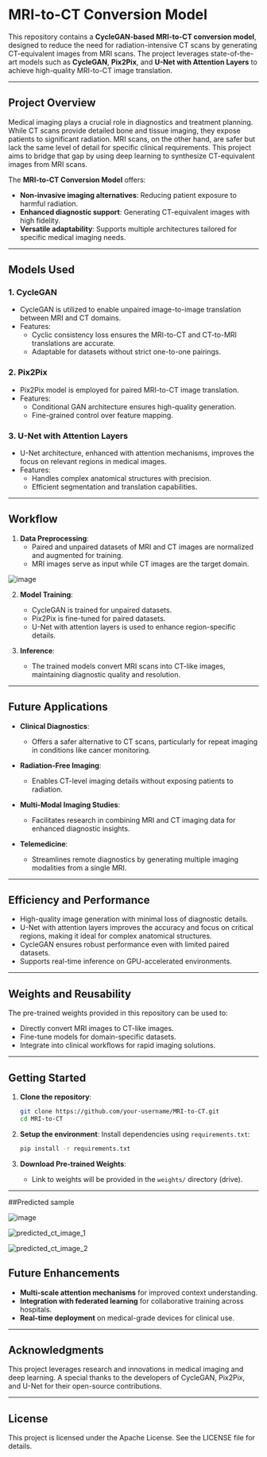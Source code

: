 # MRI-to-CT Conversion Model

This repository contains a **CycleGAN-based MRI-to-CT conversion model**, designed to reduce the need for radiation-intensive CT scans by generating CT-equivalent images from MRI scans. The project leverages state-of-the-art models such as **CycleGAN**, **Pix2Pix**, and **U-Net with Attention Layers** to achieve high-quality MRI-to-CT image translation.

---

## Project Overview

Medical imaging plays a crucial role in diagnostics and treatment planning. While CT scans provide detailed bone and tissue imaging, they expose patients to significant radiation. MRI scans, on the other hand, are safer but lack the same level of detail for specific clinical requirements. This project aims to bridge that gap by using deep learning to synthesize CT-equivalent images from MRI scans.

The **MRI-to-CT Conversion Model** offers:
- **Non-invasive imaging alternatives**: Reducing patient exposure to harmful radiation.
- **Enhanced diagnostic support**: Generating CT-equivalent images with high fidelity.
- **Versatile adaptability**: Supports multiple architectures tailored for specific medical imaging needs.

---

## Models Used

### 1. **CycleGAN**
- CycleGAN is utilized to enable unpaired image-to-image translation between MRI and CT domains.
- Features:
  - Cyclic consistency loss ensures the MRI-to-CT and CT-to-MRI translations are accurate.
  - Adaptable for datasets without strict one-to-one pairings.

### 2. **Pix2Pix**
- Pix2Pix model is employed for paired MRI-to-CT image translation.
- Features:
  - Conditional GAN architecture ensures high-quality generation.
  - Fine-grained control over feature mapping.

### 3. **U-Net with Attention Layers**
- U-Net architecture, enhanced with attention mechanisms, improves the focus on relevant regions in medical images.
- Features:
  - Handles complex anatomical structures with precision.
  - Efficient segmentation and translation capabilities.

---

## Workflow

1. **Data Preprocessing**:
   - Paired and unpaired datasets of MRI and CT images are normalized and augmented for training.
   - MRI images serve as input while CT images are the target domain.

![image](https://github.com/user-attachments/assets/9091af2a-b63f-413c-9a45-c0c42058d71d)

2. **Model Training**:
   - CycleGAN is trained for unpaired datasets.
   - Pix2Pix is fine-tuned for paired datasets.
   - U-Net with attention layers is used to enhance region-specific details.

3. **Inference**:
   - The trained models convert MRI scans into CT-like images, maintaining diagnostic quality and resolution.

---

## Future Applications

- **Clinical Diagnostics**:
  - Offers a safer alternative to CT scans, particularly for repeat imaging in conditions like cancer monitoring.
  
- **Radiation-Free Imaging**:
  - Enables CT-level imaging details without exposing patients to radiation.

- **Multi-Modal Imaging Studies**:
  - Facilitates research in combining MRI and CT imaging data for enhanced diagnostic insights.

- **Telemedicine**:
  - Streamlines remote diagnostics by generating multiple imaging modalities from a single MRI.

---

## Efficiency and Performance

- High-quality image generation with minimal loss of diagnostic details.
- U-Net with attention layers improves the accuracy and focus on critical regions, making it ideal for complex anatomical structures.
- CycleGAN ensures robust performance even with limited paired datasets.
- Supports real-time inference on GPU-accelerated environments.

---

## Weights and Reusability

The pre-trained weights provided in this repository can be used to:
- Directly convert MRI images to CT-like images.
- Fine-tune models for domain-specific datasets.
- Integrate into clinical workflows for rapid imaging solutions.

---

## Getting Started

1. **Clone the repository**:
   ```bash
   git clone https://github.com/your-username/MRI-to-CT.git
   cd MRI-to-CT
   ```

2. **Setup the environment**:
   Install dependencies using `requirements.txt`:
   ```bash
   pip install -r requirements.txt
   ```

3. **Download Pre-trained Weights**:
   - Link to weights will be provided in the `weights/` directory (drive).

---
##Predicted sample 

![image](https://github.com/user-attachments/assets/acfdb033-ffbe-4b1f-bedc-05ea57bd9d3d)

![predicted_ct_image_1](https://github.com/user-attachments/assets/af4f3722-3dc2-445e-b77a-6dd25babdc43)

![predicted_ct_image_2](https://github.com/user-attachments/assets/fd1165c9-a4c3-4ee4-b54b-5f138314805c)


## Future Enhancements

- **Multi-scale attention mechanisms** for improved context understanding.
- **Integration with federated learning** for collaborative training across hospitals.
- **Real-time deployment** on medical-grade devices for clinical use.

---

## Acknowledgments

This project leverages research and innovations in medical imaging and deep learning. A special thanks to the developers of CycleGAN, Pix2Pix, and U-Net for their open-source contributions.

---

## License

This project is licensed under the Apache License. See the LICENSE file for details.
